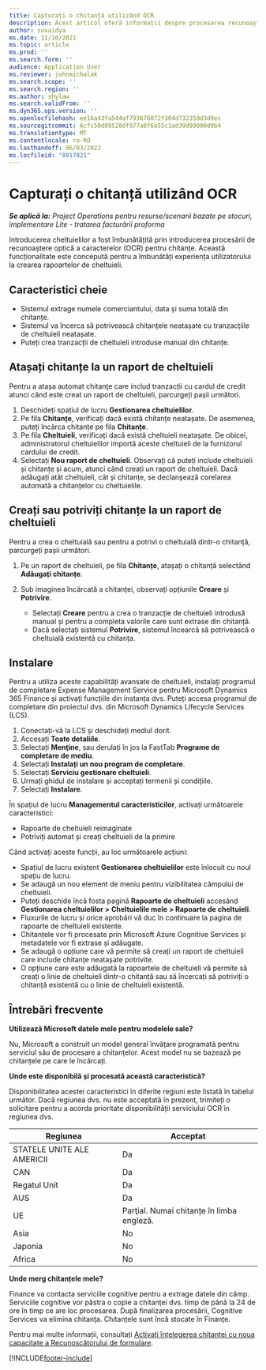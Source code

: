 ```yaml
---
title: Capturați o chitanță utilizând OCR
description: Acest articol oferă informații despre procesarea recunoașterii optice a caracterelor (OCR) pentru chitanțe.
author: suvaidya
ms.date: 11/10/2021
ms.topic: article
ms.prod: ''
ms.search.form: ''
audience: Application User
ms.reviewer: johnmichalak
ms.search.scope: ''
ms.search.region: ''
ms.author: shylaw
ms.search.validFrom: ''
ms.dyn365.ops.version: ''
ms.openlocfilehash: ee16a43fa544af793676072f304d732359d3d9ec
ms.sourcegitcommit: 6cfc50d89528df977a8f6a55c1ad39d99800d9b4
ms.translationtype: MT
ms.contentlocale: ro-RO
ms.lasthandoff: 06/03/2022
ms.locfileid: "8917821"
---
```

# <a name="capture-a-receipt-using-ocr"></a>Capturați o chitanță utilizând OCR

_**Se aplică la:** Project Operations pentru resurse/scenarii bazate pe stocuri, implementare Lite - tratarea facturării proforma_

Introducerea cheltuielilor a fost îmbunătățită prin introducerea procesării de recunoaștere optică a caracterelor (OCR) pentru chitanțe. Această funcționalitate este concepută pentru a îmbunătăți experiența utilizatorului la crearea rapoartelor de cheltuieli.

## <a name="key-features"></a>Caracteristici cheie

- Sistemul extrage numele comerciantului, data și suma totală din chitanțe.
- Sistemul va încerca să potrivească chitanțele neatașate cu tranzacțiile de cheltuieli neatașate.
- Puteți crea tranzacții de cheltuieli introduse manual din chitanțe.

## <a name="attach-receipts-to-an-expense-report"></a>Atașați chitanțe la un raport de cheltuieli

Pentru a atașa automat chitanțe care includ tranzacții cu cardul de credit atunci când este creat un raport de cheltuieli, parcurgeți pașii următori.

  1. Deschideți spațiul de lucru **Gestionarea cheltuielilor**.
  2. Pe fila **Chitanțe**, verificați dacă există chitanțe neatașate. De asemenea, puteți încărca chitanțe pe fila **Chitanțe**.
  3. Pe fila **Cheltuieli**, verificați dacă există cheltuieli neatașate. De obicei, administratorul cheltuielilor importă aceste cheltuieli de la furnizorul cardului de credit.
  4. Selectați **Nou raport de cheltuieli**. Observați că puteți include cheltuieli și chitanțe și acum, atunci când creați un raport de cheltuieli. Dacă adăugați atât cheltuieli, cât și chitanțe, se declanșează corelarea automată a chitanțelor cu cheltuielile.

## <a name="create-or-match-receipts-to-an-expense-report"></a>Creați sau potriviți chitanțe la un raport de cheltuieli
Pentru a crea o cheltuială sau pentru a potrivi o cheltuială dintr-o chitanță, parcurgeți pașii următori.

  1. Pe un raport de cheltuieli, pe fila **Chitanțe**, atașați o chitanță selectând **Adăugați chitanțe**.
  2. Sub imaginea încărcată a chitanței, observați opțiunile **Creare** și **Potrivire**.

      - Selectați **Creare** pentru a crea o tranzacție de cheltuieli introdusă manual și pentru a completa valorile care sunt extrase din chitanță.
      - Dacă selectați sistemul **Potrivire**, sistemul încearcă să potrivească o cheltuială existentă cu chitanța.

## <a name="installation"></a>Instalare

Pentru a utiliza aceste capabilități avansate de cheltuieli, instalați programul de completare Expense Management Service pentru Microsoft Dynamics 365 Finance și activați funcțiile din instanța dvs. Puteți accesa programul de completare din proiectul dvs. din Microsoft Dynamics Lifecycle Services (LCS).

1. Conectați-vă la LCS și deschideți mediul dorit.
2. Accesați **Toate detaliile**.
3. Selectați **Menţine**, sau derulați în jos la FastTab **Programe de completare de mediu**.
4. Selectați **Instalați un nou program de completare**.
5. Selectați **Serviciu gestionare cheltuieli**.
6. Urmați ghidul de instalare și acceptați termenii și condițiile.
7. Selectați **Instalare**.

În spațiul de lucru **Managementul caracteristicilor**, activați următoarele caracteristici:

- Rapoarte de cheltuieli reimaginate
- Potriviți automat și creați cheltuieli de la primire

Când activați aceste funcții, au loc următoarele acțiuni:

- Spațiul de lucru existent **Gestionarea cheltuielilor** este înlocuit cu noul spațiu de lucru.
- Se adaugă un nou element de meniu pentru vizibilitatea câmpului de cheltuieli.
- Puteți deschide încă fosta pagină **Rapoarte de cheltuieli** accesând **Gestionarea cheltuielilor > Cheltuielile mele > Rapoarte de cheltuieli**.
- Fluxurile de lucru și orice aprobări vă duc în continuare la pagina de rapoarte de cheltuieli existente.
- Chitanțele vor fi procesate prin Microsoft Azure Cognitive Services și metadatele vor fi extrase și adăugate.
- Se adaugă o opțiune care vă permite să creați un raport de cheltuieli care include chitanțe neatașate potrivite.
- O opțiune care este adăugată la rapoartele de cheltuieli vă permite să creați o linie de cheltuieli dintr-o chitanță sau să încercați să potriviți o chitanță existentă cu o linie de cheltuieli existentă.

## <a name="frequently-asked-questions"></a>Întrebări frecvente

**Utilizează Microsoft datele mele pentru modelele sale?**

Nu, Microsoft a construit un model general învățare programată pentru serviciul său de procesare a chitanțelor. Acest model nu se bazează pe chitanțele pe care le încărcați.

**Unde este disponibilă și procesată această caracteristică?**

Disponibilitatea acestei caracteristici în diferite regiuni este listată în tabelul următor. Dacă regiunea dvs. nu este acceptată în prezent, trimiteți o solicitare pentru a acorda prioritate disponibilității serviciului OCR în regiunea dvs. 

| Regiunea | Acceptat                         |
|--------|-----------------------------------|
| STATELE UNITE ALE AMERICII    | Da                               |
| CAN    | Da                               |
| Regatul Unit     | Da                               |
| AUS    | Da                               |
| UE     | Parţial. Numai chitanțe în limba engleză. |
| Asia   | No                                |
| Japonia  | No                                |
| Africa | No                                |

**Unde merg chitanțele mele?**

Finance va contacta serviciile cognitive pentru a extrage datele din câmp. Serviciile cognitive vor păstra o copie a chitanței dvs. timp de până la 24 de ore în timp ce are loc procesarea. După finalizarea procesării, Cognitive Services va elimina chitanța. Chitanțele sunt încă stocate în Finanțe.

Pentru mai multe informații, consultați [Activați înțelegerea chitanței cu noua capacitate a Recunoscătorului de formulare](https://azure.microsoft.com/blog/enable-receipt-understanding-with-form-recognizer-s-new-capability/).


[!INCLUDE[footer-include](../includes/footer-banner.md)]

